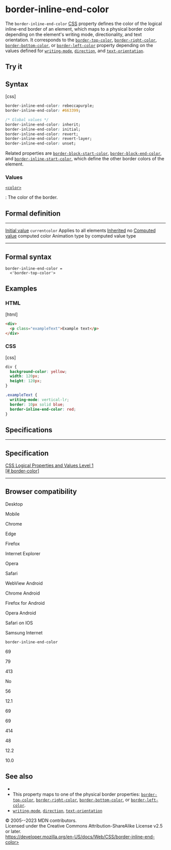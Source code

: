 border-inline-end-color
=======================

The `border-inline-end-color`
[CSS](https://developer.mozilla.org/en-US/docs/Web/CSS) property defines
the color of the logical inline-end border of an element, which maps to
a physical border color depending on the element\'s writing mode,
directionality, and text orientation. It corresponds to the
[`border-top-color`](border-top-color.md),
[`border-right-color`](border-right-color.md),
[`border-bottom-color`](border-bottom-color.md), or
[`border-left-color`](border-left-color.md) property depending on the
values defined for [`writing-mode`](writing-mode.md),
[`direction`](direction.md), and [`text-orientation`](text-orientation.md).

Try it
------

Syntax
------

[css]

```css
border-inline-end-color: rebeccapurple;
border-inline-end-color: #663399;

/* Global values */
border-inline-end-color: inherit;
border-inline-end-color: initial;
border-inline-end-color: revert;
border-inline-end-color: revert-layer;
border-inline-end-color: unset;
```

Related properties are
[`border-block-start-color`](border-block-start-color.md),
[`border-block-end-color`](border-block-end-color.md), and
[`border-inline-start-color`](border-inline-start-color.md), which define
the other border colors of the element.

### Values

[`<color>`](color_value.md)

:   The color of the border.

Formal definition
-----------------

  ---------------------------------- ------------------------
  [Initial value](initial_value.md)     `currentcolor`
  Applies to                         all elements
  [Inherited](inheritance.md)           no
  [Computed value](computed_value.md)   computed color
  Animation type                     by computed value type
  ---------------------------------- ------------------------

Formal syntax
-------------

```
border-inline-end-color = 
  <'border-top-color'>  
```

Examples
--------

### HTML

[html]

```html
<div>
  <p class="exampleText">Example text</p>
</div>
```

### CSS

[css]

```css
div {
  background-color: yellow;
  width: 120px;
  height: 120px;
}

.exampleText {
  writing-mode: vertical-lr;
  border: 10px solid blue;
  border-inline-end-color: red;
}
```

Specifications
--------------

  ----------------------------------------------------------------------------

Specification
  ----------------------------------------------------------------------------

  [CSS Logical Properties and Values Level 1\
  [\#
  border-color]](https://drafts.csswg.org/css-logical/#border-color)

  ----------------------------------------------------------------------------

Browser compatibility
---------------------

Desktop

Mobile

Chrome

Edge

Firefox

Internet Explorer

Opera

Safari

WebView Android

Chrome Android

Firefox for Android

Opera Android

Safari on IOS

Samsung Internet

`border-inline-end-color`

69

79

413

No

56

12.1

69

69

414

48

12.2

10.0

See also
--------

- [](css_logical_properties_and_values.md)
- This property maps to one of the physical border properties:
    [`border-top-color`](border-top-color.md),
    [`border-right-color`](border-right-color.md),
    [`border-bottom-color`](border-bottom-color.md), or
    [`border-left-color`](border-left-color.md).
- [`writing-mode`](writing-mode.md), [`direction`](direction.md),
    [`text-orientation`](text-orientation.md)

© 2005--2023 MDN contributors.\
Licensed under the Creative Commons Attribution-ShareAlike License v2.5
or later.\
https://developer.mozilla.org/en-US/docs/Web/CSS/border-inline-end-color>
